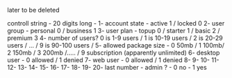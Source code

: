 later to be deleted

 controll string - 20 digits long -
1- account state - active 1 / locked 0
2- user group - personal 0 / business 1
3- user plan - topup 0 / starter 1 / basic 2 / premium 3
4- number of users?  0 is 1-9 users / 1 is 10-19 users / 2 is 20-29 users / ... / 9 is 90-100 users / 
5- allowed package size - 0 50mb / 1 100mb/ 2 150mb / 3 200mb /..... / 9 subscription (apparently unlimited)
6- desktop user - 0 allowed / 1 denied
7- web user - 0 allowed / 1 denied
8- 
9- 
10- 
11-
12-
13-
14-
15-
16-
17-
18-
19-
20- last number -  admin ? - 0 no - 1 yes
